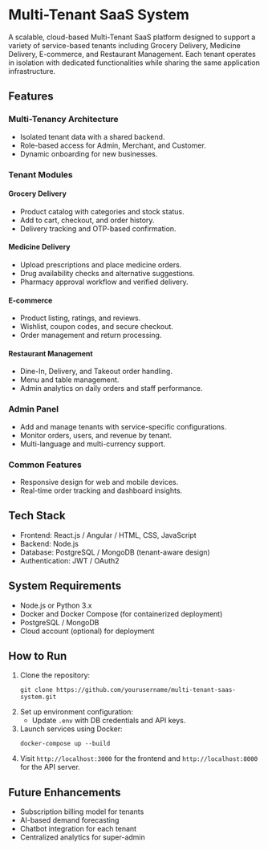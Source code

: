 
# Multi-Tenant SaaS System

A scalable, cloud-based Multi-Tenant SaaS platform designed to support a variety of service-based tenants including Grocery Delivery, Medicine Delivery, E-commerce, and Restaurant Management. Each tenant operates in isolation with dedicated functionalities while sharing the same application infrastructure.

## Features

### Multi-Tenancy Architecture
- Isolated tenant data with a shared backend.
- Role-based access for Admin, Merchant, and Customer.
- Dynamic onboarding for new businesses.

### Tenant Modules

#### Grocery Delivery
- Product catalog with categories and stock status.
- Add to cart, checkout, and order history.
- Delivery tracking and OTP-based confirmation.

#### Medicine Delivery
- Upload prescriptions and place medicine orders.
- Drug availability checks and alternative suggestions.
- Pharmacy approval workflow and verified delivery.

#### E-commerce
- Product listing, ratings, and reviews.
- Wishlist, coupon codes, and secure checkout.
- Order management and return processing.

#### Restaurant Management
- Dine-In, Delivery, and Takeout order handling.
- Menu and table management.
- Admin analytics on daily orders and staff performance.

### Admin Panel
- Add and manage tenants with service-specific configurations.
- Monitor orders, users, and revenue by tenant.
- Multi-language and multi-currency support.

### Common Features
- Responsive design for web and mobile devices.
- Real-time order tracking and dashboard insights.

## Tech Stack

- Frontend: React.js / Angular / HTML, CSS, JavaScript  
- Backend: Node.js
- Database: PostgreSQL / MongoDB (tenant-aware design)  
- Authentication: JWT / OAuth2  
 

## System Requirements

- Node.js or Python 3.x  
- Docker and Docker Compose (for containerized deployment)  
- PostgreSQL / MongoDB  
- Cloud account (optional) for deployment  

## How to Run

1. Clone the repository:
   ```
   git clone https://github.com/yourusername/multi-tenant-saas-system.git
   ```
2. Set up environment configuration:
   - Update `.env` with DB credentials and API keys.
3. Launch services using Docker:
   ```
   docker-compose up --build
   ```
4. Visit `http://localhost:3000` for the frontend and `http://localhost:8000` for the API server.

## Future Enhancements

- Subscription billing model for tenants  
- AI-based demand forecasting  
- Chatbot integration for each tenant  
- Centralized analytics for super-admin  
